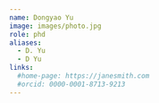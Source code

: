 ```yaml
---
name: Dongyao Yu
image: images/photo.jpg
role: phd
aliases:
  - D. Yu
  - D Yu
links:
  #home-page: https://janesmith.com
  #orcid: 0000-0001-8713-9213
---
```

